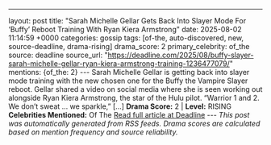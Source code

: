 ---
layout: post
title: "Sarah Michelle Gellar Gets Back Into Slayer Mode For ‘Buffy’ Reboot Training With Ryan Kiera Armstrong"
date: 2025-08-02 11:14:59 +0000
categories: gossip
tags: [of-the, auto-discovered, new, source-deadline, drama-rising]
drama_score: 2
primary_celebrity: of_the
source: deadline
source_url: "https://deadline.com/2025/08/buffy-slayer-sarah-michelle-gellar-ryan-kiera-armstrong-training-1236477079/"
mentions: {of_the: 2} --- Sarah Michelle Gellar is getting back into slayer mode training with the new chosen one for the Buffy the Vampire Slayer reboot. Gellar shared a video on social media where she is seen working out alongside Ryan Kiera Armstrong, the star of the Hulu pilot. “Warrior 1 and 2. We don’t sweat … we sparkle,” […] **Drama Score:** 2 | **Level:** RISING **Celebrities Mentioned:** Of The [Read full article at Deadline](https://deadline.com/2025/08/buffy-slayer-sarah-michelle-gellar-ryan-kiera-armstrong-training-1236477079/) --- *This post was automatically generated from RSS feeds. Drama scores are calculated based on mention frequency and source reliability.*